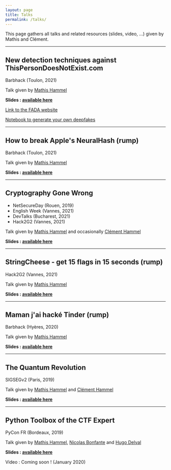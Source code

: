 ```yaml
---
layout: page
title: Talks
permalink: /talks/
---
```


This page gathers all talks and related resources (slides, video, ...) given by Mathis and Clément.

---

## New detection techniques against ThisPersonDoesNotExist.com

Barbhack (Toulon, 2021)

Talk given by [Mathis Hammel](https://twitter.com/MathisHammel)

**Slides : <a href="{{ site.baseurl }}/talks/FADA_Slides.pdf" target="_blank">available here</a>**

<a href="https://fada.h25.io/" target="_blank">Link to the FADA website</a>

<a href="https://colab.research.google.com/drive/1BeZCObbtU9ZwP_rAvl2CxJm38lWecnkG?usp=sharing" target="_blank">Notebook to generate your own deepfakes</a>

---

## How to break Apple's NeuralHash (rump)

Barbhack (Toulon, 2021)

Talk given by [Mathis Hammel](https://twitter.com/MathisHammel)

**Slides : <a href="{{ site.baseurl }}/talks/NeuralHash_Attack_Slides.pdf" target="_blank">available here</a>**

---

## Cryptography Gone Wrong

- NetSecureDay (Rouen, 2019)
- English Week (Vannes, 2021)
- DevTalks (Bucharest, 2021)
- Hack2G2 (Vannes, 2021)

Talk given by [Mathis Hammel](https://twitter.com/MathisHammel) and occasionally [Clément Hammel](https://twitter.com/clement_hammel)

**Slides : <a href="{{ site.baseurl }}/talks/Cryptography_Gone_Wrong_Slides.pdf" target="_blank">available here</a>**

---

## StringCheese - get 15 flags in 15 seconds (rump)

Hack2G2 (Vannes, 2021)

Talk given by [Mathis Hammel](https://twitter.com/MathisHammel)

**Slides : <a href="{{ site.baseurl }}/talks/StringCheese_Slides.pdf" target="_blank">available here</a>**

---

## Maman j'ai hacké Tinder (rump)

Barbhack (Hyères, 2020)

Talk given by [Mathis Hammel](https://twitter.com/MathisHammel)

**Slides : <a href="{{ site.baseurl }}/talks/Tinder_Hack_Slides.pdf" target="_blank">available here</a>**

---

## The Quantum Revolution

SIGSEGv2 (Paris, 2019)

Talk given by [Mathis Hammel](https://twitter.com/MathisHammel) and [Clément Hammel](https://twitter.com/clement_hammel)

**Slides : <a href="{{ site.baseurl }}/talks/Quantum_Revolution_Slides.pdf" target="_blank">available here</a>**

---

## Python Toolbox of the CTF Expert

PyCon FR (Bordeaux, 2019)

Talk given by [Mathis Hammel](https://twitter.com/MathisHammel), [Nicolas Bonfante](https://twitter.com/BonfanteNicolas) and [Hugo Delval](https://twitter.com/HugoDelval)

**Slides : <a href="{{ site.baseurl }}/talks/CTF_Toolbox_Slides.pdf" target="_blank">available here</a>**

Video : Coming soon ! (January 2020)